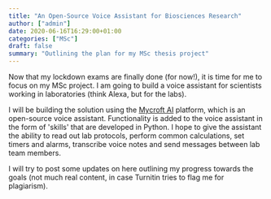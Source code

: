 ```yaml
---
title: "An Open-Source Voice Assistant for Biosciences Research"
author: ["admin"]
date: 2020-06-16T16:29:00+01:00
categories: ["MSc"]
draft: false
summary: "Outlining the plan for my MSc thesis project"
---
```


Now that my lockdown exams are finally done (for now!), it is time for me to focus on my MSc project. I am going to build a voice assistant for scientists working in laboratories (think Alexa, but for the labs).

I will be building the solution using the [Mycroft AI](https://mycroft.ai) platform, which is an open-source voice assistant. Functionality is added to the voice assistant in the form of 'skills' that are developed in Python. I hope to give the assistant the ability to read out lab protocols, perform common calculations, set timers and alarms, transcribe voice notes and send messages between lab team members.

I will try to post some updates on here outlining my progress towards the goals (not much real content, in case Turnitin tries to flag me for plagiarism).
